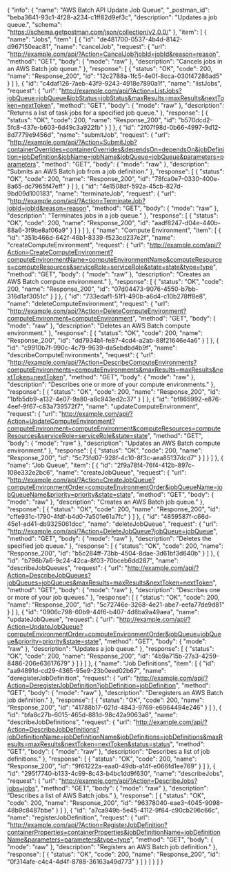 {
  "info": {
    "name": "AWS Batch API Update Job Queue",
    "_postman_id": "beba3641-93c1-4f28-a234-c1ff82d9ef3c",
    "description": "Updates a job queue.",
    "schema": "https://schema.getpostman.com/json/collection/v2.0.0/"
  },
  "item": [
    {
      "name": "Jobs",
      "item": [
        {
          "id": "de481700-0537-4b4d-8142-d967150eac81",
          "name": "cancelJob",
          "request": {
            "url": "http://example.com/api/?Action=CancelJob?jobId=jobId&reason=reason",
            "method": "GET",
            "body": {
              "mode": "raw"
            },
            "description": "Cancels jobs in an AWS Batch job queue."
          },
          "response": [
            {
              "status": "OK",
              "code": 200,
              "name": "Response_200",
              "id": "12c2788a-1fc5-4e0f-8cca-030f47286ad5"
            }
          ]
        },
        {
          "id": "c4daf126-7aeb-43f9-9243-4918e7890a1f",
          "name": "listJobs",
          "request": {
            "url": "http://example.com/api/?Action=ListJobs?jobQueue=jobQueue&jobStatus=jobStatus&maxResults=maxResults&nextToken=nextToken",
            "method": "GET",
            "body": {
              "mode": "raw"
            },
            "description": "Returns a list of task jobs for a specified job queue."
          },
          "response": [
            {
              "status": "OK",
              "code": 200,
              "name": "Response_200",
              "id": "b570dcd2-5fc8-437e-b603-6d49c3a922fb"
            }
          ]
        },
        {
          "id": "2f07f98d-0b66-4997-9d12-8d7779e9456d",
          "name": "submitJob",
          "request": {
            "url": "http://example.com/api/?Action=SubmitJob?containerOverrides=containerOverrides&dependsOn=dependsOn&jobDefinition=jobDefinition&jobName=jobName&jobQueue=jobQueue&parameters=parameters",
            "method": "GET",
            "body": {
              "mode": "raw"
            },
            "description": "Submits an AWS Batch job from a job definition."
          },
          "response": [
            {
              "status": "OK",
              "code": 200,
              "name": "Response_200",
              "id": "78fca0e7-0330-400e-8a65-dc7965f47eff"
            }
          ]
        },
        {
          "id": "4e1508df-592a-45cb-827d-9bd09d100183",
          "name": "terminateJob",
          "request": {
            "url": "http://example.com/api/?Action=TerminateJob?jobId=jobId&reason=reason",
            "method": "GET",
            "body": {
              "mode": "raw"
            },
            "description": "Terminates jobs in a job queue."
          },
          "response": [
            {
              "status": "OK",
              "code": 200,
              "name": "Response_200",
              "id": "aadf8247-d04e-440b-88a6-3f9be8af06a9"
            }
          ]
        }
      ]
    },
    {
      "name": "Compute Environment",
      "item": [
        {
          "id": "351b466d-642f-46b1-8339-f523cd237e2f",
          "name": "createComputeEnvironment",
          "request": {
            "url": "http://example.com/api/?Action=CreateComputeEnvironment?computeEnvironmentName=computeEnvironmentName&computeResources=computeResources&serviceRole=serviceRole&state=state&type=type",
            "method": "GET",
            "body": {
              "mode": "raw"
            },
            "description": "Creates an AWS Batch compute environment."
          },
          "response": [
            {
              "status": "OK",
              "code": 200,
              "name": "Response_200",
              "id": "07d04473-9076-4550-b7bb-316d1af3051c"
            }
          ]
        },
        {
          "id": "733edaf1-51f1-490b-a6d4-c10b278ff8e8",
          "name": "deleteComputeEnvironment",
          "request": {
            "url": "http://example.com/api/?Action=DeleteComputeEnvironment?computeEnvironment=computeEnvironment",
            "method": "GET",
            "body": {
              "mode": "raw"
            },
            "description": "Deletes an AWS Batch compute environment."
          },
          "response": [
            {
              "status": "OK",
              "code": 200,
              "name": "Response_200",
              "id": "dd7934b1-fe87-4cd4-a2ab-88f21646e4a6"
            }
          ]
        },
        {
          "id": "c9910b7f-990c-4c79-9639-da5ebdbd4b9f",
          "name": "describeComputeEnvironments",
          "request": {
            "url": "http://example.com/api/?Action=DescribeComputeEnvironments?computeEnvironments=computeEnvironments&maxResults=maxResults&nextToken=nextToken",
            "method": "GET",
            "body": {
              "mode": "raw"
            },
            "description": "Describes one or more of your compute environments."
          },
          "response": [
            {
              "status": "OK",
              "code": 200,
              "name": "Response_200",
              "id": "1bfb5db9-a132-4e07-9a80-a8c943ed2c37"
            }
          ]
        },
        {
          "id": "bf865992-e876-4eef-9f67-c83a739572f7",
          "name": "updateComputeEnvironment",
          "request": {
            "url": "http://example.com/api/?Action=UpdateComputeEnvironment?computeEnvironment=computeEnvironment&computeResources=computeResources&serviceRole=serviceRole&state=state",
            "method": "GET",
            "body": {
              "mode": "raw"
            },
            "description": "Updates an AWS Batch compute environment."
          },
          "response": [
            {
              "status": "OK",
              "code": 200,
              "name": "Response_200",
              "id": "5c73fd07-928f-4c10-8f3c-aea85137dcd7"
            }
          ]
        }
      ]
    },
    {
      "name": "Job Queue",
      "item": [
        {
          "id": "2f9a78f4-76f4-412b-897c-108e332e2bc6",
          "name": "createJobQueue",
          "request": {
            "url": "http://example.com/api/?Action=CreateJobQueue?computeEnvironmentOrder=computeEnvironmentOrder&jobQueueName=jobQueueName&priority=priority&state=state",
            "method": "GET",
            "body": {
              "mode": "raw"
            },
            "description": "Creates an AWS Batch job queue."
          },
          "response": [
            {
              "status": "OK",
              "code": 200,
              "name": "Response_200",
              "id": "cffe931c-1790-4fdf-b4d0-7a501e61a7fc"
            }
          ]
        },
        {
          "id": "4859587f-c66d-45e1-ad41-db9325061dcc",
          "name": "deleteJobQueue",
          "request": {
            "url": "http://example.com/api/?Action=DeleteJobQueue?jobQueue=jobQueue",
            "method": "GET",
            "body": {
              "mode": "raw"
            },
            "description": "Deletes the specified job queue."
          },
          "response": [
            {
              "status": "OK",
              "code": 200,
              "name": "Response_200",
              "id": "b5c284ff-73bb-4504-8dae-3d61bf3d640b"
            }
          ]
        },
        {
          "id": "b796b7a6-9c24-42ca-8f03-70bceb6dd287",
          "name": "describeJobQueues",
          "request": {
            "url": "http://example.com/api/?Action=DescribeJobQueues?jobQueues=jobQueues&maxResults=maxResults&nextToken=nextToken",
            "method": "GET",
            "body": {
              "mode": "raw"
            },
            "description": "Describes one or more of your job queues."
          },
          "response": [
            {
              "status": "OK",
              "code": 200,
              "name": "Response_200",
              "id": "5c72746e-3268-4e21-abe7-eefa77de9d81"
            }
          ]
        },
        {
          "id": "0906c798-60b9-44f6-b407-4d8ba9a49aea",
          "name": "updateJobQueue",
          "request": {
            "url": "http://example.com/api/?Action=UpdateJobQueue?computeEnvironmentOrder=computeEnvironmentOrder&jobQueue=jobQueue&priority=priority&state=state",
            "method": "GET",
            "body": {
              "mode": "raw"
            },
            "description": "Updates a job queue."
          },
          "response": [
            {
              "status": "OK",
              "code": 200,
              "name": "Response_200",
              "id": "4b9a715b-27a3-4259-8486-206e63617679"
            }
          ]
        }
      ]
    },
    {
      "name": "Job Definitions",
      "item": [
        {
          "id": "aa94891d-cd29-4365-95e9-23b0eed02b67",
          "name": "deregisterJobDefinition",
          "request": {
            "url": "http://example.com/api/?Action=DeregisterJobDefinition?jobDefinition=jobDefinition",
            "method": "GET",
            "body": {
              "mode": "raw"
            },
            "description": "Deregisters an AWS Batch job definition."
          },
          "response": [
            {
              "status": "OK",
              "code": 200,
              "name": "Response_200",
              "id": "41788b17-021d-4843-9769-e6964494e246"
            }
          ]
        },
        {
          "id": "bfa8c27b-6015-465d-881d-98c42a9063a8",
          "name": "describeJobDefinitions",
          "request": {
            "url": "http://example.com/api/?Action=DescribeJobDefinitions?jobDefinitionName=jobDefinitionName&jobDefinitions=jobDefinitions&maxResults=maxResults&nextToken=nextToken&status=status",
            "method": "GET",
            "body": {
              "mode": "raw"
            },
            "description": "Describes a list of job definitions."
          },
          "response": [
            {
              "status": "OK",
              "code": 200,
              "name": "Response_200",
              "id": "9f61222a-eaa0-49db-a14f-e066fd1ee769"
            }
          ]
        },
        {
          "id": "295f7740-b133-4c99-8c43-b4bc1dd9f630",
          "name": "describeJobs",
          "request": {
            "url": "http://example.com/api/?Action=DescribeJobs?jobs=jobs",
            "method": "GET",
            "body": {
              "mode": "raw"
            },
            "description": "Describes a list of AWS Batch jobs."
          },
          "response": [
            {
              "status": "OK",
              "code": 200,
              "name": "Response_200",
              "id": "96378040-eae3-4045-9098-48b9c8487bbe"
            }
          ]
        },
        {
          "id": "a7ca949b-5e45-4112-9f64-c90cb296c66c",
          "name": "registerJobDefinition",
          "request": {
            "url": "http://example.com/api/?Action=RegisterJobDefinition?containerProperties=containerProperties&jobDefinitionName=jobDefinitionName&parameters=parameters&type=type",
            "method": "GET",
            "body": {
              "mode": "raw"
            },
            "description": "Registers an AWS Batch job definition."
          },
          "response": [
            {
              "status": "OK",
              "code": 200,
              "name": "Response_200",
              "id": "0f314afe-c4c4-4d4f-8788-36163a49d773"
            }
          ]
        }
      ]
    }
  ]
}